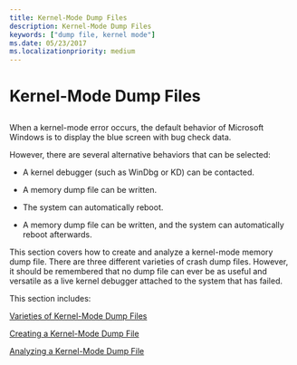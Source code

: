 ```yaml
---
title: Kernel-Mode Dump Files
description: Kernel-Mode Dump Files
keywords: ["dump file, kernel mode"]
ms.date: 05/23/2017
ms.localizationpriority: medium
---
```


# Kernel-Mode Dump Files


## <span id="ddk_kernel_mode_dump_files_dbg"></span><span id="DDK_KERNEL_MODE_DUMP_FILES_DBG"></span>


When a kernel-mode error occurs, the default behavior of Microsoft Windows is to display the blue screen with bug check data.

However, there are several alternative behaviors that can be selected:

-   A kernel debugger (such as WinDbg or KD) can be contacted.

-   A memory dump file can be written.

-   The system can automatically reboot.

-   A memory dump file can be written, and the system can automatically reboot afterwards.

This section covers how to create and analyze a kernel-mode memory dump file. There are three different varieties of crash dump files. However, it should be remembered that no dump file can ever be as useful and versatile as a live kernel debugger attached to the system that has failed.

This section includes:

[Varieties of Kernel-Mode Dump Files](varieties-of-kernel-mode-dump-files.md)

[Creating a Kernel-Mode Dump File](creating-a-kernel-mode-dump-file.md)

[Analyzing a Kernel-Mode Dump File](analyzing-a-kernel-mode-dump-file.md)

 

 





